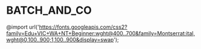 # BATCH_AND_CO

@import url('https://fonts.googleapis.com/css2?family=Edu+VIC+WA+NT+Beginner:wght@400..700&family=Montserrat:ital,wght@0,100..900;1,100..900&display=swap');

